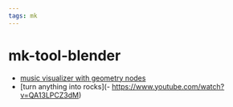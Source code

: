 ```yaml
---
tags: mk
---
```



# mk-tool-blender

- [music visualizer with geometry nodes](https://lesterbanks.com/2022/05/how-to-create-a-music-visualizer-with-geometry-nodes/)
- [turn anything into rocks](- https://www.youtube.com/watch?v=QA13LPCZ3dM)